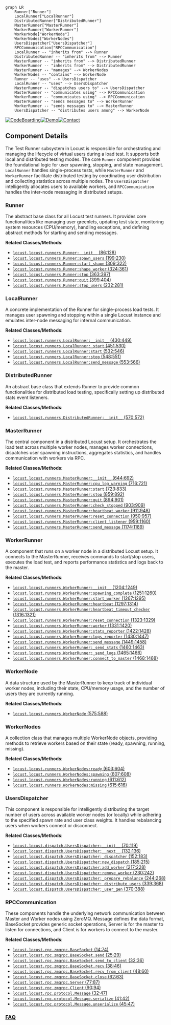 ```mermaid
graph LR
    Runner["Runner"]
    LocalRunner["LocalRunner"]
    DistributedRunner["DistributedRunner"]
    MasterRunner["MasterRunner"]
    WorkerRunner["WorkerRunner"]
    WorkerNode["WorkerNode"]
    WorkerNodes["WorkerNodes"]
    UsersDispatcher["UsersDispatcher"]
    RPCCommunication["RPCCommunication"]
    LocalRunner -- "inherits from" --> Runner
    DistributedRunner -- "inherits from" --> Runner
    MasterRunner -- "inherits from" --> DistributedRunner
    WorkerRunner -- "inherits from" --> DistributedRunner
    MasterRunner -- "manages" --> WorkerNodes
    WorkerNodes -- "contains" --> WorkerNode
    Runner -- "uses" --> UsersDispatcher
    LocalRunner -- "uses" --> UsersDispatcher
    MasterRunner -- "dispatches users to" --> UsersDispatcher
    MasterRunner -- "communicates using" --> RPCCommunication
    WorkerRunner -- "communicates using" --> RPCCommunication
    MasterRunner -- "sends messages to" --> WorkerRunner
    WorkerRunner -- "sends messages to" --> MasterRunner
    UsersDispatcher -- "distributes users among" --> WorkerNode
```
[![CodeBoarding](https://img.shields.io/badge/Generated%20by-CodeBoarding-9cf?style=flat-square)](https://github.com/CodeBoarding/GeneratedOnBoardings)[![Demo](https://img.shields.io/badge/Try%20our-Demo-blue?style=flat-square)](https://www.codeboarding.org/demo)[![Contact](https://img.shields.io/badge/Contact%20us%20-%20contact@codeboarding.org-lightgrey?style=flat-square)](mailto:contact@codeboarding.org)

## Component Details

The Test Runner subsystem in Locust is responsible for orchestrating and managing the lifecycle of virtual users during a load test. It supports both local and distributed testing modes. The core `Runner` component provides the foundational logic for user spawning, stopping, and state management. `LocalRunner` handles single-process tests, while `MasterRunner` and `WorkerRunner` facilitate distributed testing by coordinating user distribution and collecting statistics across multiple nodes. The `UsersDispatcher` intelligently allocates users to available workers, and `RPCCommunication` handles the inter-node messaging in distributed setups.

### Runner
The abstract base class for all Locust test runners. It provides core functionalities like managing user greenlets, updating test state, monitoring system resources (CPU/memory), handling exceptions, and defining abstract methods for starting and sending messages.


**Related Classes/Methods**:

- <a href="https://github.com/locustio/locust/blob/master/locust/runners.py#L86-L128" target="_blank" rel="noopener noreferrer">`locust.locust.runners.Runner:__init__` (86:128)</a>
- <a href="https://github.com/locustio/locust/blob/master/locust/runners.py#L199-L230" target="_blank" rel="noopener noreferrer">`locust.locust.runners.Runner:spawn_users` (199:230)</a>
- <a href="https://github.com/locustio/locust/blob/master/locust/runners.py#L309-L322" target="_blank" rel="noopener noreferrer">`locust.locust.runners.Runner:start_shape` (309:322)</a>
- <a href="https://github.com/locustio/locust/blob/master/locust/runners.py#L324-L361" target="_blank" rel="noopener noreferrer">`locust.locust.runners.Runner:shape_worker` (324:361)</a>
- <a href="https://github.com/locustio/locust/blob/master/locust/runners.py#L363-L397" target="_blank" rel="noopener noreferrer">`locust.locust.runners.Runner:stop` (363:397)</a>
- <a href="https://github.com/locustio/locust/blob/master/locust/runners.py#L399-L404" target="_blank" rel="noopener noreferrer">`locust.locust.runners.Runner:quit` (399:404)</a>
- <a href="https://github.com/locustio/locust/blob/master/locust/runners.py#L232-L281" target="_blank" rel="noopener noreferrer">`locust.locust.runners.Runner:stop_users` (232:281)</a>


### LocalRunner
A concrete implementation of the Runner for single-process load tests. It manages user spawning and stopping within a single Locust instance and emulates inter-node messaging for internal communication.


**Related Classes/Methods**:

- <a href="https://github.com/locustio/locust/blob/master/locust/runners.py#L430-L449" target="_blank" rel="noopener noreferrer">`locust.locust.runners.LocalRunner:__init__` (430:449)</a>
- <a href="https://github.com/locustio/locust/blob/master/locust/runners.py#L451-L530" target="_blank" rel="noopener noreferrer">`locust.locust.runners.LocalRunner:_start` (451:530)</a>
- <a href="https://github.com/locustio/locust/blob/master/locust/runners.py#L532-L546" target="_blank" rel="noopener noreferrer">`locust.locust.runners.LocalRunner:start` (532:546)</a>
- <a href="https://github.com/locustio/locust/blob/master/locust/runners.py#L548-L551" target="_blank" rel="noopener noreferrer">`locust.locust.runners.LocalRunner:stop` (548:551)</a>
- <a href="https://github.com/locustio/locust/blob/master/locust/runners.py#L553-L566" target="_blank" rel="noopener noreferrer">`locust.locust.runners.LocalRunner:send_message` (553:566)</a>


### DistributedRunner
An abstract base class that extends Runner to provide common functionalities for distributed load testing, specifically setting up distributed stats event listeners.


**Related Classes/Methods**:

- <a href="https://github.com/locustio/locust/blob/master/locust/runners.py#L570-L572" target="_blank" rel="noopener noreferrer">`locust.locust.runners.DistributedRunner:__init__` (570:572)</a>


### MasterRunner
The central component in a distributed Locust setup. It orchestrates the load test across multiple worker nodes, manages worker connections, dispatches user spawning instructions, aggregates statistics, and handles communication with workers via RPC.


**Related Classes/Methods**:

- <a href="https://github.com/locustio/locust/blob/master/locust/runners.py#L644-L692" target="_blank" rel="noopener noreferrer">`locust.locust.runners.MasterRunner:__init__` (644:692)</a>
- <a href="https://github.com/locustio/locust/blob/master/locust/runners.py#L716-L721" target="_blank" rel="noopener noreferrer">`locust.locust.runners.MasterRunner:cpu_log_warning` (716:721)</a>
- <a href="https://github.com/locustio/locust/blob/master/locust/runners.py#L723-L833" target="_blank" rel="noopener noreferrer">`locust.locust.runners.MasterRunner:start` (723:833)</a>
- <a href="https://github.com/locustio/locust/blob/master/locust/runners.py#L859-L892" target="_blank" rel="noopener noreferrer">`locust.locust.runners.MasterRunner:stop` (859:892)</a>
- <a href="https://github.com/locustio/locust/blob/master/locust/runners.py#L894-L901" target="_blank" rel="noopener noreferrer">`locust.locust.runners.MasterRunner:quit` (894:901)</a>
- <a href="https://github.com/locustio/locust/blob/master/locust/runners.py#L903-L909" target="_blank" rel="noopener noreferrer">`locust.locust.runners.MasterRunner:check_stopped` (903:909)</a>
- <a href="https://github.com/locustio/locust/blob/master/locust/runners.py#L911-L948" target="_blank" rel="noopener noreferrer">`locust.locust.runners.MasterRunner:heartbeat_worker` (911:948)</a>
- <a href="https://github.com/locustio/locust/blob/master/locust/runners.py#L950-L957" target="_blank" rel="noopener noreferrer">`locust.locust.runners.MasterRunner:reset_connection` (950:957)</a>
- <a href="https://github.com/locustio/locust/blob/master/locust/runners.py#L959-L1160" target="_blank" rel="noopener noreferrer">`locust.locust.runners.MasterRunner:client_listener` (959:1160)</a>
- <a href="https://github.com/locustio/locust/blob/master/locust/runners.py#L1174-L1189" target="_blank" rel="noopener noreferrer">`locust.locust.runners.MasterRunner:send_message` (1174:1189)</a>


### WorkerRunner
A component that runs on a worker node in a distributed Locust setup. It connects to the MasterRunner, receives commands to start/stop users, executes the load test, and reports performance statistics and logs back to the master.


**Related Classes/Methods**:

- <a href="https://github.com/locustio/locust/blob/master/locust/runners.py#L1204-L1249" target="_blank" rel="noopener noreferrer">`locust.locust.runners.WorkerRunner:__init__` (1204:1249)</a>
- <a href="https://github.com/locustio/locust/blob/master/locust/runners.py#L1251-L1260" target="_blank" rel="noopener noreferrer">`locust.locust.runners.WorkerRunner:spawning_complete` (1251:1260)</a>
- <a href="https://github.com/locustio/locust/blob/master/locust/runners.py#L1267-L1295" target="_blank" rel="noopener noreferrer">`locust.locust.runners.WorkerRunner:start_worker` (1267:1295)</a>
- <a href="https://github.com/locustio/locust/blob/master/locust/runners.py#L1297-L1314" target="_blank" rel="noopener noreferrer">`locust.locust.runners.WorkerRunner:heartbeat` (1297:1314)</a>
- <a href="https://github.com/locustio/locust/blob/master/locust/runners.py#L1316-L1321" target="_blank" rel="noopener noreferrer">`locust.locust.runners.WorkerRunner:heartbeat_timeout_checker` (1316:1321)</a>
- <a href="https://github.com/locustio/locust/blob/master/locust/runners.py#L1323-L1329" target="_blank" rel="noopener noreferrer">`locust.locust.runners.WorkerRunner:reset_connection` (1323:1329)</a>
- <a href="https://github.com/locustio/locust/blob/master/locust/runners.py#L1331-L1420" target="_blank" rel="noopener noreferrer">`locust.locust.runners.WorkerRunner:worker` (1331:1420)</a>
- <a href="https://github.com/locustio/locust/blob/master/locust/runners.py#L1422-L1428" target="_blank" rel="noopener noreferrer">`locust.locust.runners.WorkerRunner:stats_reporter` (1422:1428)</a>
- <a href="https://github.com/locustio/locust/blob/master/locust/runners.py#L1430-L1447" target="_blank" rel="noopener noreferrer">`locust.locust.runners.WorkerRunner:logs_reporter` (1430:1447)</a>
- <a href="https://github.com/locustio/locust/blob/master/locust/runners.py#L1449-L1458" target="_blank" rel="noopener noreferrer">`locust.locust.runners.WorkerRunner:send_message` (1449:1458)</a>
- <a href="https://github.com/locustio/locust/blob/master/locust/runners.py#L1460-L1463" target="_blank" rel="noopener noreferrer">`locust.locust.runners.WorkerRunner:_send_stats` (1460:1463)</a>
- <a href="https://github.com/locustio/locust/blob/master/locust/runners.py#L1465-L1466" target="_blank" rel="noopener noreferrer">`locust.locust.runners.WorkerRunner:_send_logs` (1465:1466)</a>
- <a href="https://github.com/locustio/locust/blob/master/locust/runners.py#L1468-L1488" target="_blank" rel="noopener noreferrer">`locust.locust.runners.WorkerRunner:connect_to_master` (1468:1488)</a>


### WorkerNode
A data structure used by the MasterRunner to keep track of individual worker nodes, including their state, CPU/memory usage, and the number of users they are currently running.


**Related Classes/Methods**:

- <a href="https://github.com/locustio/locust/blob/master/locust/runners.py#L575-L588" target="_blank" rel="noopener noreferrer">`locust.locust.runners.WorkerNode` (575:588)</a>


### WorkerNodes
A collection class that manages multiple WorkerNode objects, providing methods to retrieve workers based on their state (ready, spawning, running, missing).


**Related Classes/Methods**:

- <a href="https://github.com/locustio/locust/blob/master/locust/runners.py#L603-L604" target="_blank" rel="noopener noreferrer">`locust.locust.runners.WorkerNodes:ready` (603:604)</a>
- <a href="https://github.com/locustio/locust/blob/master/locust/runners.py#L607-L608" target="_blank" rel="noopener noreferrer">`locust.locust.runners.WorkerNodes:spawning` (607:608)</a>
- <a href="https://github.com/locustio/locust/blob/master/locust/runners.py#L611-L612" target="_blank" rel="noopener noreferrer">`locust.locust.runners.WorkerNodes:running` (611:612)</a>
- <a href="https://github.com/locustio/locust/blob/master/locust/runners.py#L615-L616" target="_blank" rel="noopener noreferrer">`locust.locust.runners.WorkerNodes:missing` (615:616)</a>


### UsersDispatcher
This component is responsible for intelligently distributing the target number of users across available worker nodes (or locally) while adhering to the specified spawn rate and user class weights. It handles rebalancing users when workers connect or disconnect.


**Related Classes/Methods**:

- <a href="https://github.com/locustio/locust/blob/master/locust/dispatch.py#L70-L119" target="_blank" rel="noopener noreferrer">`locust.locust.dispatch.UsersDispatcher:__init__` (70:119)</a>
- <a href="https://github.com/locustio/locust/blob/master/locust/dispatch.py#L132-L136" target="_blank" rel="noopener noreferrer">`locust.locust.dispatch.UsersDispatcher:__next__` (132:136)</a>
- <a href="https://github.com/locustio/locust/blob/master/locust/dispatch.py#L152-L183" target="_blank" rel="noopener noreferrer">`locust.locust.dispatch.UsersDispatcher:_dispatcher` (152:183)</a>
- <a href="https://github.com/locustio/locust/blob/master/locust/dispatch.py#L185-L215" target="_blank" rel="noopener noreferrer">`locust.locust.dispatch.UsersDispatcher:new_dispatch` (185:215)</a>
- <a href="https://github.com/locustio/locust/blob/master/locust/dispatch.py#L217-L228" target="_blank" rel="noopener noreferrer">`locust.locust.dispatch.UsersDispatcher:add_worker` (217:228)</a>
- <a href="https://github.com/locustio/locust/blob/master/locust/dispatch.py#L230-L242" target="_blank" rel="noopener noreferrer">`locust.locust.dispatch.UsersDispatcher:remove_worker` (230:242)</a>
- <a href="https://github.com/locustio/locust/blob/master/locust/dispatch.py#L244-L268" target="_blank" rel="noopener noreferrer">`locust.locust.dispatch.UsersDispatcher:_prepare_rebalance` (244:268)</a>
- <a href="https://github.com/locustio/locust/blob/master/locust/dispatch.py#L339-L368" target="_blank" rel="noopener noreferrer">`locust.locust.dispatch.UsersDispatcher:_distribute_users` (339:368)</a>
- <a href="https://github.com/locustio/locust/blob/master/locust/dispatch.py#L370-L388" target="_blank" rel="noopener noreferrer">`locust.locust.dispatch.UsersDispatcher:_user_gen` (370:388)</a>


### RPCCommunication
These components handle the underlying network communication between Master and Worker nodes using ZeroMQ. Message defines the data format, BaseSocket provides generic socket operations, Server is for the master to listen for connections, and Client is for workers to connect to the master.


**Related Classes/Methods**:

- <a href="https://github.com/locustio/locust/blob/master/locust/rpc/zmqrpc.py#L14-L74" target="_blank" rel="noopener noreferrer">`locust.locust.rpc.zmqrpc.BaseSocket` (14:74)</a>
- <a href="https://github.com/locustio/locust/blob/master/locust/rpc/zmqrpc.py#L25-L29" target="_blank" rel="noopener noreferrer">`locust.locust.rpc.zmqrpc.BaseSocket.send` (25:29)</a>
- <a href="https://github.com/locustio/locust/blob/master/locust/rpc/zmqrpc.py#L32-L36" target="_blank" rel="noopener noreferrer">`locust.locust.rpc.zmqrpc.BaseSocket.send_to_client` (32:36)</a>
- <a href="https://github.com/locustio/locust/blob/master/locust/rpc/zmqrpc.py#L38-L46" target="_blank" rel="noopener noreferrer">`locust.locust.rpc.zmqrpc.BaseSocket.recv` (38:46)</a>
- <a href="https://github.com/locustio/locust/blob/master/locust/rpc/zmqrpc.py#L48-L60" target="_blank" rel="noopener noreferrer">`locust.locust.rpc.zmqrpc.BaseSocket.recv_from_client` (48:60)</a>
- <a href="https://github.com/locustio/locust/blob/master/locust/rpc/zmqrpc.py#L62-L63" target="_blank" rel="noopener noreferrer">`locust.locust.rpc.zmqrpc.BaseSocket.close` (62:63)</a>
- <a href="https://github.com/locustio/locust/blob/master/locust/rpc/zmqrpc.py#L77-L87" target="_blank" rel="noopener noreferrer">`locust.locust.rpc.zmqrpc.Server` (77:87)</a>
- <a href="https://github.com/locustio/locust/blob/master/locust/rpc/zmqrpc.py#L90-L94" target="_blank" rel="noopener noreferrer">`locust.locust.rpc.zmqrpc.Client` (90:94)</a>
- <a href="https://github.com/locustio/locust/blob/master/locust/rpc/protocol.py#L32-L47" target="_blank" rel="noopener noreferrer">`locust.locust.rpc.protocol.Message` (32:47)</a>
- <a href="https://github.com/locustio/locust/blob/master/locust/rpc/protocol.py#L41-L42" target="_blank" rel="noopener noreferrer">`locust.locust.rpc.protocol.Message.serialize` (41:42)</a>
- <a href="https://github.com/locustio/locust/blob/master/locust/rpc/protocol.py#L45-L47" target="_blank" rel="noopener noreferrer">`locust.locust.rpc.protocol.Message.unserialize` (45:47)</a>




### [FAQ](https://github.com/CodeBoarding/GeneratedOnBoardings/tree/main?tab=readme-ov-file#faq)